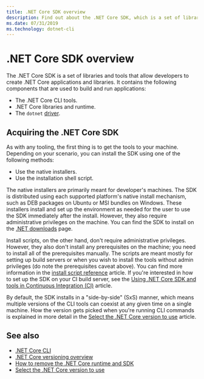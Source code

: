 ```yaml
---
title: .NET Core SDK overview
description: Find out about the .NET Core SDK, which is a set of libraries and tools used to create .NET Core projects.
ms.date: 07/31/2019
ms.technology: dotnet-cli
---
```

# .NET Core SDK overview

The .NET Core SDK is a set of libraries and tools that allow developers to create .NET Core applications and libraries. It contains the following components that are used to build and run applications:

- The .NET Core CLI tools.
- .NET Core libraries and runtime.
- The `dotnet` [driver](tools/index.md#driver).

## Acquiring the .NET Core SDK

As with any tooling, the first thing is to get the tools to your machine. Depending on your scenario, you can install the SDK using one of the following methods:

- Use the native installers.
- Use the installation shell script.

The native installers are primarily meant for developer's machines. The SDK is distributed using each supported platform's 
native install mechanism, such as DEB packages on Ubuntu or MSI bundles on Windows. These installers install 
and set up the environment as needed for the user to use the SDK immediately after the install. However, they also 
require administrative privileges on the machine. You can find the SDK to install on the
[.NET downloads](https://dotnet.microsoft.com/download) page.

Install scripts, on the other hand, don't require administrative privileges. However, they also don't install any 
prerequisites on the machine; you need to install all of the prerequisites manually. The scripts are meant mostly for 
setting up build servers or when you wish to install the tools without admin privileges (do note the prerequisites 
caveat above). You can find more information in the [install script reference](tools/dotnet-install-script.md) article. If you're 
interested in how to set up the SDK on your CI build server, see the [Using .NET Core SDK and tools in Continuous Integration (CI)](tools/using-ci-with-cli.md) article.

By default, the SDK installs in a "side-by-side" (SxS) manner, which means multiple versions of the CLI tools 
can coexist at any given time on a single machine. How the version gets picked when you're running CLI commands is explained in more detail in the [Select the .NET Core version to use](versions/selection.md) article.

## See also

- [.NET Core CLI](tools/index.md)
- [.NET Core versioning overview](versions/index.md)
- [How to remove the .NET Core runtime and SDK](versions/remove-runtime-sdk-versions.md)
- [Select the .NET Core version to use](versions/selection.md)
